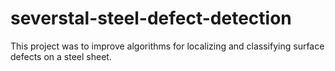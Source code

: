 # severstal-steel-defect-detection
This project was to improve algorithms for localizing and classifying surface defects on a steel sheet. 
